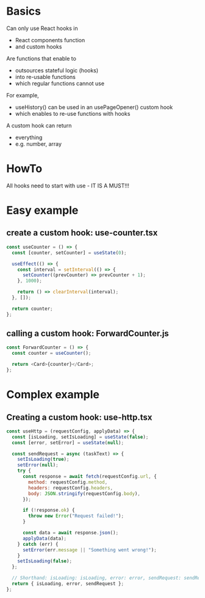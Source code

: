 # Basics

Can only use React hooks in

- React components function
- and custom hooks

Are functions that enable to

- outsources stateful logic (hooks)
- into re-usable functions
- which regular functions cannot use

For example,

- useHistory() can be used in an usePageOpener() custom hook
- which enables to re-use functions with hooks

A custom hook can return

- everything
- e.g. number, array

# HowTo

All hooks need to start with use - IT IS A MUST!!!

# Easy example

## create a custom hook: use-counter.tsx

```javascript
const useCounter = () => {
  const [counter, setCounter] = useState(0);

  useEffect(() => {
    const interval = setInterval(() => {
      setCounter((prevCounter) => prevCounter + 1);
    }, 1000);

    return () => clearInterval(interval);
  }, []);

  return counter;
};
```

## calling a custom hook: ForwardCounter.js

```javascript
const ForwardCounter = () => {
  const counter = useCounter();

  return <Card>{counter}</Card>;
};
```

# Complex example

## Creating a custom hook: use-http.tsx

```javascript
const useHttp = (requestConfig, applyData) => {
  const [isLoading, setIsLoading] = useState(false);
  const [error, setError] = useState(null);

  const sendRequest = async (taskText) => {
    setIsLoading(true);
    setError(null);
    try {
      const response = await fetch(requestConfig.url, {
        method: requestConfig.method,
        headers: requestConfig.headers,
        body: JSON.stringify(requestConfig.body),
      });

      if (!response.ok) {
        throw new Error("Request failed!");
      }

      const data = await response.json();
      applyData(data);
    } catch (err) {
      setError(err.message || "Something went wrong!");
    }
    setIsLoading(false);
  };

  // Shorthand: isLoading: isLoading, error: error, sendRequest: sendRequest
  return { isLoading, error, sendRequest };
};
```
